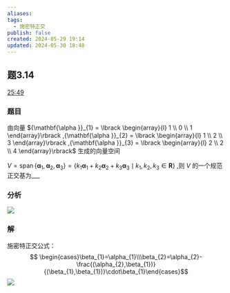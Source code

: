 ```yaml
---
aliases: 
tags:
  - 施密特正交
publish: false
created: 2024-05-29 19:14
updated: 2024-05-30 18:48
---
```

## 题3.14
[25:49](https://www.bilibili.com/video/BV1Ti421D727?p=31&t=1549.864221#t=25:49.86) 
### 题目
由向量 ${\mathbf{\alpha }}_{1} = \lbrack  \begin{array}{l} 1 \\  0 \\  1 \end{array}\rbrack  ,{\mathbf{\alpha }}_{2} = \lbrack  \begin{array}{l} 1 \\  2 \\  3 \end{array}\rbrack  ,{\mathbf{\alpha }}_{3} = \lbrack  \begin{array}{l} 2 \\  2 \\  4 \end{array}\rbrack$ 生成的向量空间

$V = \operatorname{span}\{  {{\mathbf{\alpha }}_{1},{\mathbf{\alpha }}_{2},{\mathbf{\alpha }}_{3}}\}   = \{  {{k}_{1}{\mathbf{\alpha }}_{1} + {k}_{2}{\mathbf{\alpha }}_{2} + {k}_{3}{\mathbf{\alpha }}_{3} \mid  {k}_{1},{k}_{2},{k}_{3} \in  \mathbf{R}}\}$ ,则 $V$ 的一个规范正交基为___
### 分析
![](https://img.hwenyi.tech/202405301848284.webp)
### 解
施密特正交公式： 
$$ \begin{cases}\beta_{1}=\alpha_{1}\\\beta_{2}=\alpha_{2}-\frac{(\alpha_{2},\beta_{1})}{(\beta_{1},\beta_{1})}\cdot\beta_{1}\end{cases}$$
![](https://img.hwenyi.tech/202405301945219.webp)
